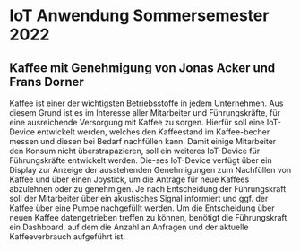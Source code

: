 # IoT Anwendung Sommersemester 2022
## Kaffee mit Genehmigung von Jonas Acker und Frans Dorner
Kaffee ist einer der wichtigsten Betriebsstoffe in jedem Unternehmen. Aus diesem Grund ist es im Interesse aller Mitarbeiter und Führungskräfte, für eine ausreichende Versorgung mit Kaffee zu sorgen. Hierfür soll eine IoT-Device entwickelt werden, welches den Kaffeestand im Kaffee-becher messen und diesen bei Bedarf nachfüllen kann. Damit einige Mitarbeiter den Konsum nicht überstrapazieren, soll ein weiteres IoT-Device für Führungskräfte entwickelt werden. Die-ses IoT-Device verfügt über ein Display zur Anzeige der ausstehenden Genehmigungen zum Nachfüllen von Kaffee und über einen Joystick, um die Anträge für neue Kaffees abzulehnen oder zu genehmigen. Je nach Entscheidung der Führungskraft soll der Mitarbeiter über ein akustisches Signal informiert und ggf. der Kaffee über eine Pumpe nachgefüllt werden. Um die Entscheidung über neuen Kaffee datengetrieben treffen zu können, benötigt die Führungskraft ein Dashboard, auf dem die Anzahl an Anfragen und der aktuelle Kaffeeverbrauch aufgeführt ist.
